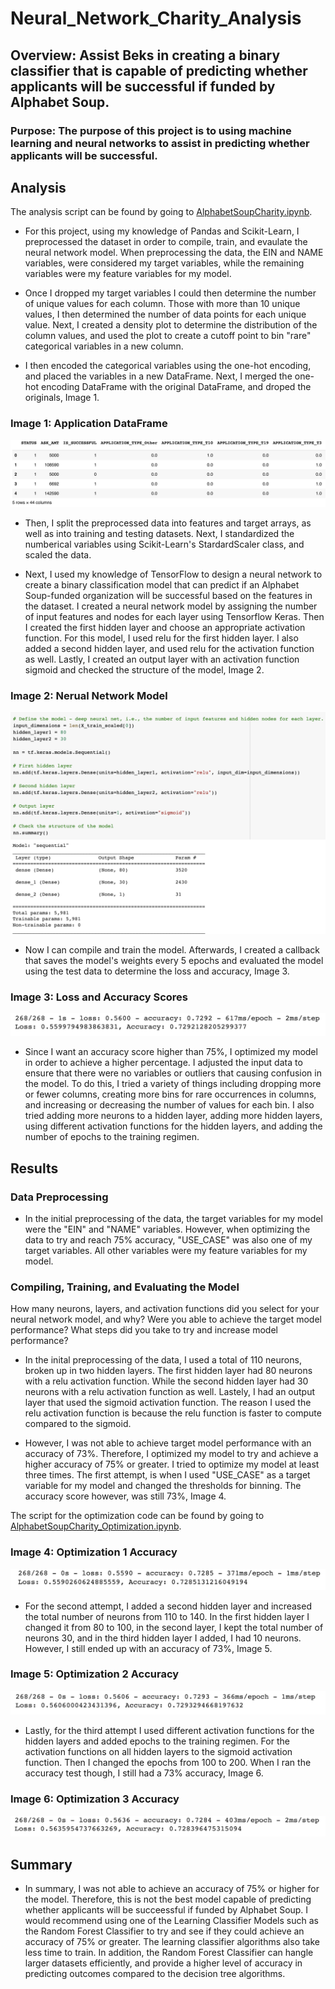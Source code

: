 # Neural_Network_Charity_Analysis
## Overview: Assist Beks in creating a binary classifier that is capable of predicting whether applicants will be successful if funded by Alphabet Soup. 
### Purpose: The purpose of this project is to using machine learning and neural networks to assist in predicting whether applicants will be successful.

## Analysis
The analysis script can be found by going to [AlphabetSoupCharity.ipynb](https://github.com/mrma2318/Neural_Network_Charity_Analysis/blob/ad8763d676cf1537b8e0eef4b14f64faa508ff00/AlphabetSoupCharity.ipynb).

- For this project, using my knowledge of Pandas and Scikit-Learn, I preprocessed the dataset in order to compile, train, and evaulate the neural network model. When preprocessing the data, the EIN and NAME variables, were considered my target variables, while the remaining variables were my feature variables for my model. 

- Once I dropped my target variables I could then determine the number of unique values for each column. Those with more than 10 unique values, I then determined the number of data points for each unique value. Next, I created a density plot to determine the distribution of the column values, and used the plot to create a cutoff point to bin "rare" categorical variables in a new column. 

- I then encoded the categorical variables using the one-hot encoding, and placed the variables in a new DataFrame. Next, I merged the one-hot encoding DataFrame with the original DataFrame, and droped the originals, Image 1.

### Image 1: Application DataFrame
![Application DataFrame](https://github.com/mrma2318/Neural_Network_Charity_Analysis/blob/2eb848a5a6b75b7e4748c31a0c07d07163bec015/images/Image1.png)

- Then, I split the preprocessed data into features and target arrays, as well as into training and testing datasets. Next, I standardized the numberical variables using Scikit-Learn's StardardScaler class, and scaled the data. 

- Next, I used my knowledge of TensorFlow to design a neural network to create a binary classification model that can predict if an Alphabet Soup-funded organization will be successful based on the features in the dataset. I created a neural network model by assigning the number of input features and nodes for each layer using Tensorflow Keras. Then I created the first hidden layer and choose an appropriate activation function. For this model, I used relu for the first hidden layer. I also added a second hidden layer, and used relu for the activation function as well. Lastly, I created an output layer with an activation function sigmoid and checked the structure of the model, Image 2.

### Image 2: Nerual Network Model
![Neural Network Model](https://github.com/mrma2318/Neural_Network_Charity_Analysis/blob/2eb848a5a6b75b7e4748c31a0c07d07163bec015/images/Image2.png)

- Now I can compile and train the model. Afterwards, I created a callback that saves the model's weights every 5 epochs and evaluated the model using the test data to determine the loss and accuracy, Image 3. 

### Image 3: Loss and Accuracy Scores
![Loss and Accuracy Scores](https://github.com/mrma2318/Neural_Network_Charity_Analysis/blob/2eb848a5a6b75b7e4748c31a0c07d07163bec015/images/Image3.png)

- Since I want an accuracy score higher than 75%, I optimized my model in order to achieve a higher percentage. I adjusted the input data to ensure that there were no variables or outliers that causing confusion in the model. To do this, I tried a variety of things including dropping more or fewer columns, creating more bins for rare occurrences in columns, and increasing or decreasing the number of values for each bin. I also tried adding more neurons to a hidden layer, adding more hidden layers, using different activation functions for the hidden layers, and adding the number of epochs to the training regimen. 

## Results
### Data Preprocessing
- In the initial preprocessing of the data, the target variables for my model were the "EIN" and "NAME" variables. However, when optimizing the data to try and reach 75% accuracy, "USE_CASE" was also one of my target variables. All other variables were my feature variables for my model. 

### Compiling, Training, and Evaluating the Model

How many neurons, layers, and activation functions did you select for your neural network model, and why?
Were you able to achieve the target model performance?
What steps did you take to try and increase model performance?

- In the inital preprocessing of the data, I used a total of 110 neurons, broken up in two hidden layers. The first hidden layer had 80 neurons with a relu activation function. While the second hidden layer had 30 neurons with a relu activation function as well. Lastely, I had an output layer that used the sigmoid activation function. The reason I used the relu activation function is because the relu function is faster to compute compared to the sigmoid. 

- However, I was not able to achieve target model performance with an accuracy of 73%. Therefore, I optimized my model to try and achieve a higher accuracy of 75% or greater. I tried to optimize my model at least three times. The first attempt, is when I used "USE_CASE" as a target variable for my model and changed the thresholds for binning. The accuracy score however, was still 73%, Image 4. 

The script for the optimization code can be found by going to [AlphabetSoupCharity_Optimization.ipynb](https://github.com/mrma2318/Neural_Network_Charity_Analysis/blob/ad8763d676cf1537b8e0eef4b14f64faa508ff00/AlphabetSoupCharity_Optimization.ipynb).

### Image 4: Optimization 1 Accuracy
![Optimization 1 Accuracy](https://github.com/mrma2318/Neural_Network_Charity_Analysis/blob/0c47da29d69b030bbbd7b96e9331fa160a0f6d28/images/Image4.png)

- For the second attempt, I added a second hidden layer and increased the total number of neurons from 110 to 140. In the first hidden layer I changed it from 80 to 100, in the second layer, I kept the total number of neurons 30, and in the third hidden layer I added, I had 10 neurons. However, I still ended up with an accuracy of 73%, Image 5.

### Image 5: Optimization 2 Accuracy
![Optimization 2 Accuacy](https://github.com/mrma2318/Neural_Network_Charity_Analysis/blob/0c47da29d69b030bbbd7b96e9331fa160a0f6d28/images/Image5.png)

- Lastly, for the third attempt I used different activation functions for the hidden layers and added epochs to the training regimen. For the activation functions on all hidden layers to the sigmoid activation function. Then I changed the epochs from 100 to 200. When I ran the accuracy test though, I still had a 73% accuracy, Image 6. 

### Image 6: Optimization 3 Accuracy
![Opitimization 3 Accuracy](https://github.com/mrma2318/Neural_Network_Charity_Analysis/blob/0c47da29d69b030bbbd7b96e9331fa160a0f6d28/images/image6.png)

## Summary
- In summary, I was not able to achieve an accuracy of 75% or higher for the model. Therefore, this is not the best model capable of predicting whether applicants will be succeessful if funded by Alphabet Soup. I would recommend using one of the Learning Classifier Models such as the Random Forest Classifier to try and see if they could achieve an accuracy of 75% or greater. The learning classifier algorithms also take less time to train. In addition, the Random Forest Classifier can hangle larger datasets efficiently, and provide a higher level of accuracy in predicting outcomes compared to the decision tree algorithms. 